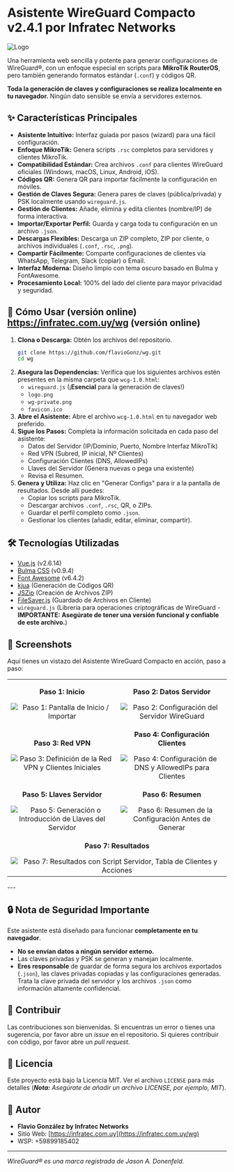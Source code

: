 # Asistente WireGuard Compacto v2.4.1 por Infratec Networks

![Logo](https://infratec.com.uy/tickets/assets/images/backend/site_logo/67d850b5d31811742229685.png) <!-- Opcional: Añade una captura de pantalla aquí si quieres -->

Una herramienta web sencilla y potente para generar configuraciones de WireGuard®, con un enfoque especial en scripts para **MikroTik RouterOS**, pero también generando formatos estándar (`.conf`) y códigos QR.

**Toda la generación de claves y configuraciones se realiza localmente en tu navegador.** Ningún dato sensible se envía a servidores externos.

## ✨ Características Principales

*   **Asistente Intuitivo:** Interfaz guiada por pasos (wizard) para una fácil configuración.
*   **Enfoque MikroTik:** Genera scripts `.rsc` completos para servidores y clientes MikroTik.
*   **Compatibilidad Estándar:** Crea archivos `.conf` para clientes WireGuard oficiales (Windows, macOS, Linux, Android, iOS).
*   **Códigos QR:** Genera QR para importar fácilmente la configuración en móviles.
*   **Gestión de Claves Segura:** Genera pares de claves (pública/privada) y PSK localmente usando `wireguard.js`.
*   **Gestión de Clientes:** Añade, elimina y edita clientes (nombre/IP) de forma interactiva.
*   **Importar/Exportar Perfil:** Guarda y carga toda tu configuración en un archivo `.json`.
*   **Descargas Flexibles:** Descarga un ZIP completo, ZIP por cliente, o archivos individuales (`.conf`, `.rsc`, `.png`).
*   **Compartir Fácilmente:** Comparte configuraciones de clientes vía WhatsApp, Telegram, Slack (copiar) o Email.
*   **Interfaz Moderna:** Diseño limpio con tema oscuro basado en Bulma y FontAwesome.
*   **Procesamiento Local:** 100% del lado del cliente para mayor privacidad y seguridad.

## 🚀 Cómo Usar (versión online) https://infratec.com.uy/wg (versión online)


1.  **Clona o Descarga:** Obtén los archivos del repositorio.
    ```bash
    git clone https://github.com/flavioGonz/wg.git
    cd wg
    ```
2.  **Asegura las Dependencias:** Verifica que los siguientes archivos estén presentes en la misma carpeta que `wcg-1.0.html`:
    *   `wireguard.js` (¡**Esencial** para la generación de claves!)
    *   `logo.png`
    *   `wg-private.png`
    *   `favicon.ico`
3.  **Abre el Asistente:** Abre el archivo `wcg-1.0.html` en tu navegador web preferido.
4.  **Sigue los Pasos:** Completa la información solicitada en cada paso del asistente:
    *   Datos del Servidor (IP/Dominio, Puerto, Nombre Interfaz MikroTik)
    *   Red VPN (Subred, IP inicial, Nº Clientes)
    *   Configuración Clientes (DNS, AllowedIPs)
    *   Llaves del Servidor (Genera nuevas o pega una existente)
    *   Revisa el Resumen.
5.  **Genera y Utiliza:** Haz clic en "Generar Configs" para ir a la pantalla de resultados. Desde allí puedes:
    *   Copiar los scripts para MikroTik.
    *   Descargar archivos `.conf`, `.rsc`, QR, o ZIPs.
    *   Guardar el perfil completo como `.json`.
    *   Gestionar los clientes (añadir, editar, eliminar, compartir).

## 🛠️ Tecnologías Utilizadas

*   [Vue.js](https://v2.vuejs.org/) (v2.6.14)
*   [Bulma CSS](https://bulma.io/) (v0.9.4)
*   [Font Awesome](https://fontawesome.com/) (v6.4.2)
*   [kjua](https://github.com/lrsjng/kjua) (Generación de Códigos QR)
*   [JSZip](https://stuk.github.io/jszip/) (Creación de Archivos ZIP)
*   [FileSaver.js](https://github.com/eligrey/FileSaver.js/) (Guardado de Archivos en Cliente)
*   `wireguard.js` (Librería para operaciones criptográficas de WireGuard - **IMPORTANTE: Asegúrate de tener una versión funcional y confiable de este archivo.**)

  ## 📸 Screenshots

Aquí tienes un vistazo del Asistente WireGuard Compacto en acción, paso a paso:

<table>
  <tr>
    <td width="50%" align="center">
      <p><b>Paso 1: Inicio</b></p>
      <img src="https://github.com/user-attachments/assets/4570d664-c102-46a1-baf0-7ed851f40767" alt="Paso 1: Pantalla de Inicio / Importar">
    </td>
    <td width="50%" align="center">
      <p><b>Paso 2: Datos Servidor</b></p>
      <img src="https://github.com/user-attachments/assets/dad36e03-c4d8-4758-9db5-3fbc7c6716b8" alt="Paso 2: Configuración del Servidor WireGuard">
    </td>
  </tr>
  <tr>
    <td width="50%" align="center">
      <p><b>Paso 3: Red VPN</b></p>
      <img src="https://github.com/user-attachments/assets/7d12e072-001d-40fb-bb82-642419fec781" alt="Paso 3: Definición de la Red VPN y Clientes Iniciales">
    </td>
    <td width="50%" align="center">
      <p><b>Paso 4: Configuración Clientes</b></p>
      <img src="https://github.com/user-attachments/assets/2e217497-e960-44b5-bb11-e773b4960a4d" alt="Paso 4: Configuración de DNS y AllowedIPs para Clientes">
    </td>
  </tr>
   <tr>
    <td width="50%" align="center">
      <p><b>Paso 5: Llaves Servidor</b></p>
      <img src="https://github.com/user-attachments/assets/2bb26d4d-7a58-4498-a070-3746a40a8e87" alt="Paso 5: Generación o Introducción de Llaves del Servidor">
    </td>
    <td width="50%" align="center">
      <p><b>Paso 6: Resumen</b></p>
      <img src="https://github.com/user-attachments/assets/cd141d16-9b73-45c0-abcb-eb28dfb1ac1d" alt="Paso 6: Resumen de la Configuración Antes de Generar">
    </td>
  </tr>
  <tr>
    <td colspan="2" align="center">
      <p><b>Paso 7: Resultados</b></p>
      <img src="https://github.com/user-attachments/assets/6203b6ba-3496-4374-9b68-3d2ec2f75621" alt="Paso 7: Resultados con Script Servidor, Tabla de Clientes y Acciones">
    </td>
  </tr>
</table>

--- <!-- Opcional: Separador para la siguiente sección -->

## 🔒 Nota de Seguridad Importante

Este asistente está diseñado para funcionar **completamente en tu navegador**.
*   **No se envían datos a ningún servidor externo.**
*   Las claves privadas y PSK se generan y manejan localmente.
*   **Eres responsable** de guardar de forma segura los archivos exportados (`.json`), las claves privadas copiadas y las configuraciones generadas. Trata la clave privada del servidor y los archivos `.json` como información altamente confidencial.

## 🤝 Contribuir

Las contribuciones son bienvenidas. Si encuentras un error o tienes una sugerencia, por favor abre un *issue* en el repositorio. Si quieres contribuir con código, por favor abre un *pull request*.

## 📄 Licencia

Este proyecto está bajo la Licencia MIT. Ver el archivo `LICENSE` para más detalles (***Nota:** Asegúrate de añadir un archivo LICENSE, por ejemplo, MIT*).

## 👤 Autor

*   **Flavio González by Infratec Networks**
*   Sitio Web: [https://infratec.com.uy](https://infratec.com.uy/wg)
*   WSP: +59899185402

---

*WireGuard® es una marca registrada de Jason A. Donenfeld.*
